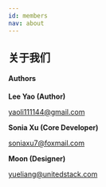 ```yaml
---
id: members
nav: about
---
```


## 关于我们

#### Authors

**Lee Yao (Author)**

yaoli111144@gmail.com

**Sonia Xu (Core Developer)**

soniaxu7@foxmail.com

**Moon (Designer)**

yueliang@unitedstack.com

